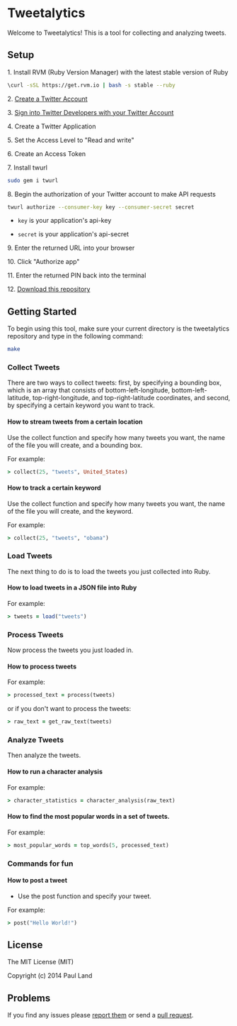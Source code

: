 # Tweetalytics #

Welcome to Tweetalytics! This is a tool for collecting and analyzing tweets.

## Setup ##

1\. Install RVM (Ruby Version Manager) with the latest stable version of Ruby

```bash
\curl -sSL https://get.rvm.io | bash -s stable --ruby
```

2\. <a href="https://twitter.com/signup" target="_blank">Create a Twitter Account</a>

3\. <a href="https://dev.twitter.com/user/login?destination=home" target="_blank">Sign into Twitter Developers with your Twitter Account</a>

4\. Create a Twitter Application

5\. Set the Access Level to "Read and write"

6\. Create an Access Token

7\. Install twurl

```bash
sudo gem i twurl
```

8\. Begin the authorization of your Twitter account to make API requests

```bash
twurl authorize --consumer-key key --consumer-secret secret
```

* `key` is your application's api-key

* `secret` is your application's api-secret

9\. Enter the returned URL into your browser

10\. Click "Authorize app"

11\. Enter the returned PIN back into the terminal

12\. <a href="https://github.com/paul-land/tweetalytics/archive/master.zip" target="_blank">Download this repository</a>

## Getting Started ##

To begin using this tool, make sure your current directory is the tweetalytics repository and type in the following command:

```bash
make
```

### Collect Tweets ###

There are two ways to collect tweets: first, by specifying a bounding box, which is an array that consists of bottom-left-longitude, bottom-left-latitude, top-right-longitude, and top-right-latitude coordinates, and second, by specifying a certain keyword you want to track.

#### How to stream tweets from a certain location ####

Use the collect function and specify how many tweets you want, the name of the file you will create, and a bounding box.

For example:

```ruby
> collect(25, "tweets", United_States)
```

#### How to track a certain keyword ####

Use the collect function and specify how many tweets you want, the name of the file you will create, and the keyword.

For example:

```ruby
> collect(25, "tweets", "obama")
```

### Load Tweets ###

The next thing to do is to load the tweets you just collected into Ruby.

#### How to load tweets in a JSON file into Ruby ####

For example:

```ruby
> tweets = load("tweets")
```

### Process Tweets ###

Now process the tweets you just loaded in.

#### How to process tweets ####

For example:

```ruby
> processed_text = process(tweets)
```

or if you don't want to process the tweets:

```ruby
> raw_text = get_raw_text(tweets)
```

### Analyze Tweets ###

Then analyze the tweets.

#### How to run a character analysis ####

For example:

```ruby
> character_statistics = character_analysis(raw_text)
```

#### How to find the most popular words in a set of tweets. ####

For example:

```ruby
> most_popular_words = top_words(5, processed_text)
```

### Commands for fun ###

#### How to post a tweet ####

* Use the post function and specify your tweet.

For example:

```ruby
> post("Hello World!")
```

## License ##

The MIT License (MIT)

Copyright (c) 2014 Paul Land

## Problems ##

If you find any issues please [report them](https://github.com/paul-land/tweetalytics/issues) or send a [pull request](https://github.com/paul-land/tweetalytics/pulls).
